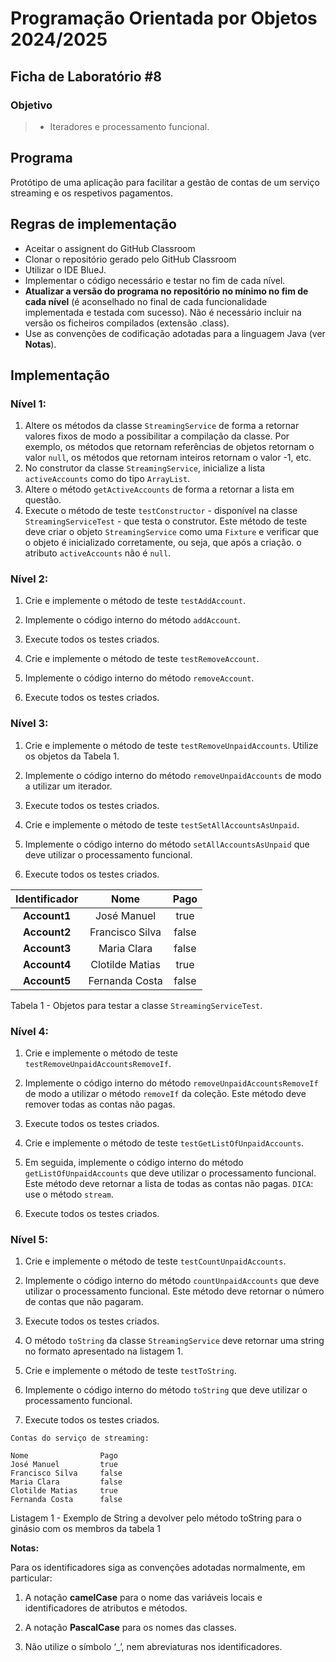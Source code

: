 # Programação Orientada por Objetos 2024/2025

## Ficha de Laboratório #8

### Objetivo

> - Iteradores e processamento funcional.

## Programa

Protótipo de uma aplicação para facilitar a gestão de contas de um serviço streaming e os respetivos pagamentos.

## Regras de implementação

- Aceitar o assignent do GitHub Classroom
- Clonar o repositório gerado pelo GitHub Classroom
- Utilizar o IDE BlueJ.
- Implementar o código necessário e testar no fim de cada nível.
- **Atualizar a versão do programa no repositório no mínimo no fim de cada nível** (é aconselhado no final de cada funcionalidade implementada e testada com sucesso). Não é necessário incluir na versão os ficheiros compilados (extensão .class).
- Use as convenções de codificação adotadas para a linguagem Java (ver **Notas**).

## Implementação

### Nível 1:

1. Altere os métodos da classe `StreamingService` de forma a retornar valores fixos de modo a possibilitar a compilação da classe. Por exemplo, os métodos que retornam referências de objetos retornam o valor `null`, os métodos que retornam inteiros retornam o valor -1, etc.
2. No construtor da classe `StreamingService`, inicialize a lista `activeAccounts` como do tipo `ArrayList`.
3. Altere o método `getActiveAccounts` de forma a retornar a lista em questão.
4. Execute o método de teste `testConstructor` - disponível na classe `StreamingServiceTest` - que testa o construtor. Este método de teste deve criar o objeto `StreamingService` como uma `Fixture` e verificar que o objeto é inicializado corretamente, ou seja, que após a criação. o atributo `activeAccounts` não é `null`.

### Nível 2:

1. Crie e implemente o método de teste `testAddAccount`.

2. Implemente o código interno do método `addAccount`.

3. Execute todos os testes criados.

4. Crie e implemente o método de teste `testRemoveAccount`.

5. Implemente o código interno do método `removeAccount`.

6. Execute todos os testes criados.

### Nível 3:

1. Crie e implemente o método de teste `testRemoveUnpaidAccounts`. Utilize os objetos da Tabela 1.

2. Implemente o código interno do método `removeUnpaidAccounts` de modo a utilizar um iterador.

3. Execute todos os testes criados.

4. Crie e implemente o método de teste `testSetAllAccountsAsUnpaid`.

5. Implemente o código interno do método `setAllAccountsAsUnpaid` que deve utilizar o processamento funcional.

6. Execute todos os testes criados.

| Identificador | Nome           | Pago  |
|:-------------:|:--------------:|:-----:|
| **Account1**   | José Manuel     | true  |
| **Account2**   | Francisco Silva   | false |
| **Account3**   | Maria Clara    | false |
| **Account4**   | Clotilde Matias | true  |
| **Account5**   | Fernanda Costa    | false |

Tabela 1 - Objetos para testar a classe `StreamingServiceTest`.

### Nível 4:

1. Crie e implemente o método de teste `testRemoveUnpaidAccountsRemoveIf`.

2. Implemente o código interno do método `removeUnpaidAccountsRemoveIf` de modo a utilizar o método `removeIf` da coleção. Este método deve remover todas as contas não pagas.

3. Execute todos os testes criados.

4. Crie e implemente o método de teste `testGetListOfUnpaidAccounts`.

5. Em seguida, implemente o código interno do método `getListOfUnpaidAccounts` que deve utilizar o processamento funcional. Este método deve retornar a lista de todas as contas não pagas. `DICA`: use o método `stream`.

6. Execute todos os testes criados.

### Nível 5:

1. Crie e implemente o método de teste `testCountUnpaidAccounts`.

2. Implemente o código interno do método `countUnpaidAccounts` que deve utilizar o processamento funcional. Este método deve retornar o número de contas que não pagaram.

3. Execute todos os testes criados.

4. O método `toString` da classe `StreamingService` deve retornar uma string no formato apresentado na listagem 1. 

4. Crie e implemente o método de teste `testToString`.

5. Implemente o código interno do método `toString` que deve utilizar o processamento funcional.

6. Execute todos os testes criados.

```shell
Contas do serviço de streaming:

Nome                Pago
José Manuel         true
Francisco Silva     false
Maria Clara         false
Clotilde Matias     true
Fernanda Costa      false
```

Listagem 1 - Exemplo de String a devolver pelo método toString para o ginásio com os membros da tabela 1

**Notas:**

Para os identificadores siga as convenções adotadas normalmente, em particular:

1. A notação **camelCase** para o nome das variáveis locais e identificadores de atributos e métodos.

2. A notação **PascalCase** para os nomes das classes.

3. Não utilize o símbolo ‘_’, nem abreviaturas nos identificadores.
